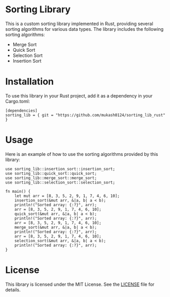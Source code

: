 # Sorting Library

This is a custom sorting library implemented in Rust, providing several sorting algorithms for various data types. The library includes the following sorting algorithms:

- Merge Sort
- Quick Sort
- Selection Sort
- Insertion Sort

# Installation

To use this library in your Rust project, add it as a dependency in your Cargo.toml:

```
[dependencies]
sorting_lib = { git = "https://github.com/mukash0124/sorting_lib_rust" }
```

# Usage

Here is an example of how to use the sorting algorithms provided by this library:

```
use sorting_lib::insertion_sort::insertion_sort;
use sorting_lib::quick_sort::quick_sort;
use sorting_lib::merge_sort::merge_sort;
use sorting_lib::selection_sort::selection_sort;

fn main() {
    let mut arr = [8, 3, 5, 2, 9, 1, 7, 4, 6, 10];
    insertion_sort(&mut arr, &|a, b| a < b);
    println!("Sorted array: {:?}", arr);
    arr = [8, 3, 5, 2, 9, 1, 7, 4, 6, 10];
    quick_sort(&mut arr, &|a, b| a < b);
    println!("Sorted array: {:?}", arr);
    arr = [8, 3, 5, 2, 9, 1, 7, 4, 6, 10];
    merge_sort(&mut arr, &|a, b| a < b);
    println!("Sorted array: {:?}", arr);
    arr = [8, 3, 5, 2, 9, 1, 7, 4, 6, 10];
    selection_sort(&mut arr, &|a, b| a < b);
    println!("Sorted array: {:?}", arr);
}
```

# License

This library is licensed under the MIT License. See the [LICENSE](LICENSE) file for details.
